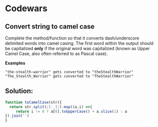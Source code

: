 # **Codewars**
## **Convert string to camel case**

Complete the method/function so that it converts dash/underscore delimited words into camel casing. The first word within the output should be capitalized **only** if the original word was capitalized (known as Upper Camel Case, also often referred to as Pascal case).

**Examples**

```
"the-stealth-warrior" gets converted to "theStealthWarrior"
"The_Stealth_Warrior" gets converted to "TheStealthWarrior"
```

## **Solution:**

```JavaScript
function toCamelCase(str){
  return str.split(/[-_]/).map((a,i) =>{
     return i != 0 ? a[0].toUpperCase() + a.slice(1) : a
}).join('')
}
```